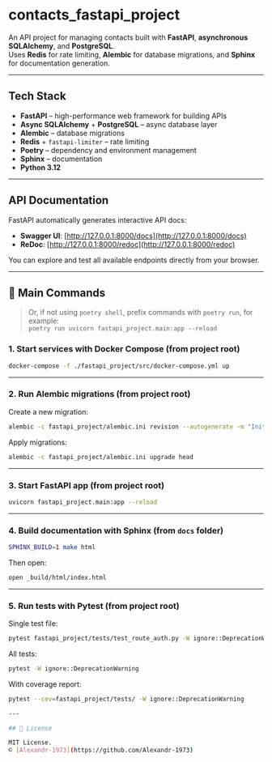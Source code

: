 # contacts_fastapi_project

An API project for managing contacts built with **FastAPI**, **asynchronous SQLAlchemy**, and **PostgreSQL**.  
Uses **Redis** for rate limiting, **Alembic** for database migrations, and **Sphinx** for documentation generation.

---

## Tech Stack

- **FastAPI** – high-performance web framework for building APIs  
- **Async SQLAlchemy** + **PostgreSQL** – async database layer  
- **Alembic** – database migrations  
- **Redis** + `fastapi-limiter` – rate limiting  
- **Poetry** – dependency and environment management  
- **Sphinx** – documentation  
- **Python 3.12**

---

## API Documentation

FastAPI automatically generates interactive API docs:

- **Swagger UI**: [http://127.0.0.1:8000/docs](http://127.0.0.1:8000/docs)  
- **ReDoc**: [http://127.0.0.1:8000/redoc](http://127.0.0.1:8000/redoc)  

You can explore and test all available endpoints directly from your browser.

---

## 🧩 Main Commands

> Or, if not using `poetry shell`, prefix commands with `poetry run`, for example:  
> `poetry run uvicorn fastapi_project.main:app --reload`


### 1. Start services with Docker Compose (from project root)

```bash
docker-compose -f ./fastapi_project/src/docker-compose.yml up
```

---

### 2. Run Alembic migrations (from project root)

Create a new migration:

```bash
alembic -c fastapi_project/alembic.ini revision --autogenerate -m "Init"
```

Apply migrations:

```bash
alembic -c fastapi_project/alembic.ini upgrade head
```

---

### 3. Start FastAPI app (from project root)

```bash
uvicorn fastapi_project.main:app --reload
```

---

### 4. Build documentation with Sphinx (from `docs` folder)

```bash
SPHINX_BUILD=1 make html
```

Then open:

```bash
open _build/html/index.html
```

---

### 5. Run tests with Pytest (from project root)

Single test file:

```bash
pytest fastapi_project/tests/test_route_auth.py -W ignore::DeprecationWarning
```

All tests:

```bash
pytest -W ignore::DeprecationWarning
```

With coverage report:

```bash
pytest --cov=fastapi_project/tests/ -W ignore::DeprecationWarning

---

## 🧾 License

MIT License.  
© [Alexandr-1973](https://github.com/Alexandr-1973)